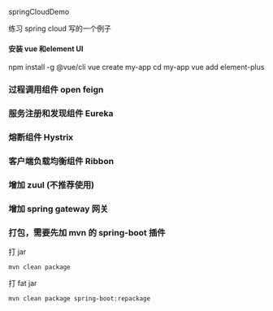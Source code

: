 springCloudDemo

练习 spring cloud 写的一个例子
#### 安装 vue 和element UI
npm install -g @vue/cli
vue create my-app
cd my-app
vue add element-plus

### 过程调用组件 open feign
### 服务注册和发现组件 Eureka
### 熔断组件 Hystrix
### 客户端负载均衡组件 Ribbon
### 增加 zuul (不推荐使用)
### 增加 spring gateway 网关 
### 打包，需要先加 mvn 的 spring-boot 插件
打 jar 
~~~ 
mvn clean package
~~~
打 fat jar 
~~~
mvn clean package spring-boot:repackage  
~~~
